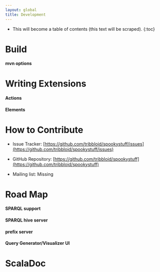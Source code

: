 ```yaml
---
layout: global
title: Development
---
```


* This will become a table of contents (this text will be scraped).
{:toc}

# Build



#### mvn options

# Writing Extensions

#### Actions

#### Elements

# How to Contribute

- Issue Tracker: [https://github.com/tribbloid/spookystuff/issues](https://github.com/tribbloid/spookystuff/issues)

- GitHub Repository: [https://github.com/tribbloid/spookystuff](https://github.com/tribbloid/spookystuff)

- Mailing list: Missing

# Road Map

#### SPARQL support

#### SPARQL hive server

#### prefix server

#### Query Generator/Visualizer UI

# ScalaDoc